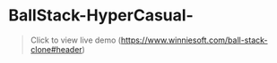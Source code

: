 # BallStack-HyperCasual-

> Click to view live demo
> (https://www.winniesoft.com/ball-stack-clone#header)
